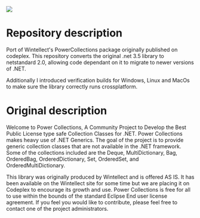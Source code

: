 <a href="https://www.nuget.org/packages/CodePort.Wintellect.PowerCollections" alt="Nuget">
    <img src="https://img.shields.io/nuget/v/CodePort.Wintellect.PowerCollections" />
</a>

# Repository description

Port of Wintellect's PowerCollections package originally published on codeplex. This repository converts the original .net 3.5 library to netstandard 2.0, allowing code dependant on it to migrate to newer versions of .NET.

Additionally I introduced verification builds for Windows, Linux and MacOs to make sure the library correctly runs crossplatform.

# Original description

Welcome to Power Collections, A Community Project to Develop the Best Public License type safe Collection Classes for .NET. Power Collections makes heavy use of .NET Generics. The goal of the project is to provide generic collection classes that are not available in the .NET framework. Some of the collections included are the Deque, MultiDictionary, Bag, OrderedBag, OrderedDictionary, Set, OrderedSet, and OrderedMultiDictionary.

This library was originally produced by Wintellect and is offered AS IS. It has been available on the Wintellect site for some time but we are placing it on Codeplex to encourage its growth and use.
Power Collections is free for all to use within the bounds of the standard Eclipse End user license agreement. If you feel you would like to contribute, please feel free to contact one of the project administrators.
